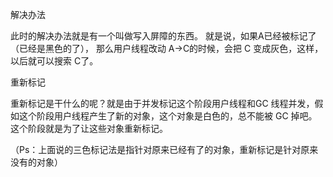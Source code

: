 


解决办法

此时的解决办法就是有一个叫做写入屏障的东西。
就是说，如果A已经被标记了（已经是黑色的了），
那么用户线程改动 A->C的时候，会把 C 变成灰色，这样，以后就可以搜索 C了。


重新标记

重新标记是干什么的呢？就是由于并发标记这个阶段用户线程和GC 线程并发，假如这个阶段用户线程产生了新的对象，这个对象是白色的，总不能被 GC 掉吧。这个阶段就是为了让这些对象重新标记。

（Ps：上面说的三色标记法是指针对原来已经有了的对象，重新标记是针对原来没有的对象）
